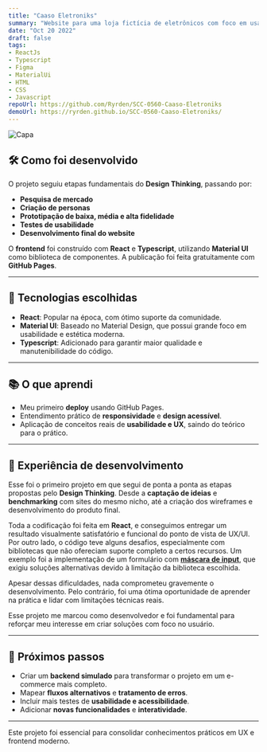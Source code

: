 ```yaml
---
title: "Caaso Eletroniks"
summary: "Website para uma loja fictícia de eletrônicos com foco em usabilidade e experiência do usuário, incluindo prototipação e testes de usabilidade."
date: "Oct 20 2022"
draft: false
tags:
- ReactJs
- Typescript
- Figma
- MaterialUi
- HTML
- CSS
- Javascript
repoUrl: https://github.com/Ryrden/SCC-0560-Caaso-Eletroniks
demoUrl: https://ryrden.github.io/SCC-0560-Caaso-Eletroniks/
---
```


![Capa](https://i.imgur.com/l16BOuu.png)

## 🛠️ Como foi desenvolvido

O projeto seguiu etapas fundamentais do **Design Thinking**, passando por:

- **Pesquisa de mercado**
- **Criação de personas**
- **Prototipação de baixa, média e alta fidelidade**
- **Testes de usabilidade**
- **Desenvolvimento final do website**

O **frontend** foi construído com **React** e **Typescript**, utilizando **Material UI** como biblioteca de componentes. A publicação foi feita gratuitamente com **GitHub Pages**.

---

## 🚀 Tecnologias escolhidas

- **React**: Popular na época, com ótimo suporte da comunidade.
- **Material UI**: Baseado no Material Design, que possui grande foco em usabilidade e estética moderna.
- **Typescript**: Adicionado para garantir maior qualidade e manutenibilidade do código.

---

## 📚 O que aprendi

- Meu primeiro **deploy** usando GitHub Pages.
- Entendimento prático de **responsividade** e **design acessível**.
- Aplicação de conceitos reais de **usabilidade e UX**, saindo do teórico para o prático.

---

## 🧠 Experiência de desenvolvimento

Esse foi o primeiro projeto em que segui de ponta a ponta as etapas propostas pelo **Design Thinking**. Desde a **captação de ideias** e **benchmarking** com sites do mesmo nicho, até a criação dos wireframes e desenvolvimento do produto final.

Toda a codificação foi feita em **React**, e conseguimos entregar um resultado visualmente satisfatório e funcional do ponto de vista de UX/UI. Por outro lado, o código teve alguns desafios, especialmente com bibliotecas que não ofereciam suporte completo a certos recursos. Um exemplo foi a implementação de um formulário com [**máscara de input**](https://github.com/Ryrden/SCC-0560-Caaso-Eletroniks/blob/b7db37befe82bc72437c01329ba812ea80a6fee3/src/Pages/Checkout/Checkout.tsx#L4-L5), que exigiu soluções alternativas devido à limitação da biblioteca escolhida.

Apesar dessas dificuldades, nada comprometeu gravemente o desenvolvimento. Pelo contrário, foi uma ótima oportunidade de aprender na prática e lidar com limitações técnicas reais.

Esse projeto me marcou como desenvolvedor e foi fundamental para reforçar meu interesse em criar soluções com foco no usuário.

---

## 🔮 Próximos passos

- Criar um **backend simulado** para transformar o projeto em um e-commerce mais completo.
- Mapear **fluxos alternativos** e **tratamento de erros**.
- Incluir mais testes de **usabilidade e acessibilidade**.
- Adicionar **novas funcionalidades** e **interatividade**.

---

Este projeto foi essencial para consolidar conhecimentos práticos em UX e frontend moderno.
